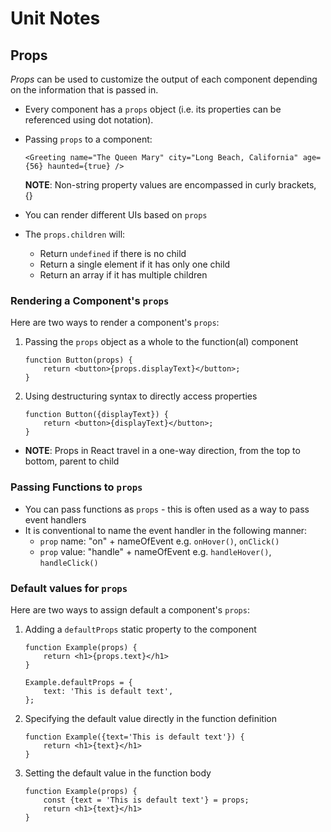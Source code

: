 # Unit Notes

## Props
_Props_ can be used to customize the output of each component depending on the information that is passed in. 

- Every component has a `props` object (i.e. its properties can be referenced using dot notation).
- Passing `props` to a component:
    ```
    <Greeting name="The Queen Mary" city="Long Beach, California" age={56} haunted={true} />
    ```
    
    **NOTE**: Non-string property values are encompassed in curly brackets, {}
- You can render different UIs based on `props`
- The `props.children` will:
    - Return `undefined` if there is no child
    - Return a single element if it has only one child
    - Return an array if it has multiple children

### Rendering a Component's `props`
Here are two ways to render a component's `props`:
1.  Passing the `props` object as a whole to the function(al) component
    ```
    function Button(props) {
        return <button>{props.displayText}</button>;
    }
    ```
2.  Using destructuring syntax to directly access properties
    ```
    function Button({displayText}) {
        return <button>{displayText}</button>;
    }
    ```
- **NOTE**: Props in React travel in a one-way direction, from the top to bottom, parent to child

### Passing Functions to `props`
- You can pass functions as `props` - this is often used as a way to pass event handlers
- It is conventional to name the event handler in the following manner:
    - `prop` name: "on" + nameOfEvent e.g. `onHover()`, `onClick()`
    - `prop` value: "handle" + nameOfEvent e.g. `handleHover()`, `handleClick()`

### Default values for `props`
Here are two ways to assign default a component's `props`:
1.  Adding a `defaultProps` static property to the component
    ```
    function Example(props) {
        return <h1>{props.text}</h1>
    }
        
    Example.defaultProps = {
        text: 'This is default text',
    };
    ```
2.  Specifying the default value directly in the function definition
    ```
    function Example({text='This is default text'}) {
        return <h1>{text}</h1>
    }
    ```
3. Setting the default value in the function body
    ```
    function Example(props) {
        const {text = 'This is default text'} = props;
        return <h1>{text}</h1>
    }
    ```